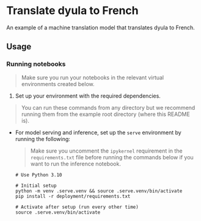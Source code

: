 # Translate dyula to French

An example of a machine translation model that translates dyula to French.

## Usage

### Running notebooks

> Make sure you run your notebooks in the relevant virtual environments created below.

1. Set up your environment with the required dependencies.

> You can run these commands from any directory but we recommend running them from the example root directory (where this README is).

- For model serving and inference, set up the `serve` environment by running the following:

    > Make sure you uncomment the `ipykernel` requirement in the `requirements.txt` file before running the commands below if you want to run the inference notebook.

    ```shell
    # Use Python 3.10

    # Initial setup
    python -m venv .serve.venv && source .serve.venv/bin/activate
    pip install -r deployment/requirements.txt

    # Activate after setup (run every other time)
    source .serve.venv/bin/activate
    ```